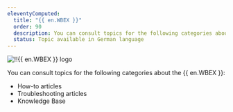 ```yaml
---
eleventyComputed:
  title: "{{ en.WBEX }}"
  order: 90
  description: You can consult topics for the following categories about the {{ en.WBEX }}':' How-to articles, Troubleshooting articles and Knowledge Base
  status: Topic available in German language
---
```

![!!{{ en.WBEX }} logo](https://webdevolutions.azureedge.net/images/projects/workspace/logos/workspace-color-shadow.svg)

You can consult topics for the following categories about the {{ en.WBEX }}:

* How-to articles
* Troubleshooting articles
* Knowledge Base
